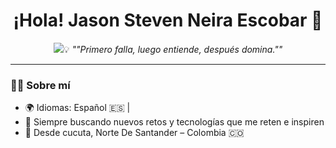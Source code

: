<h1 align="center">¡Hola! Jason Steven Neira Escobar 👋</h1>

<p align="center">
  <img src="https://readme-typing-svg.herokuapp.com?font=Fira+Code&duration=3500&pause=1000&color=00F7FF&center=true&vCenter=true&width=440&lines=estudiante+de+sofware+💻;Aprender+nunca+cansa%C3%B3n+📘;
</p>

<p align="center">💡 <em>""Primero falla, luego entiende, después domina.""</em></p>

---

### 🧑‍💻 Sobre mí

- 🌍 Idiomas: Español 🇪🇸 |
- 🚀 Siempre buscando nuevos retos y tecnologías que me reten e inspiren
- 📍 Desde cucuta, Norte De Santander – Colombia 🇨🇴  
 
